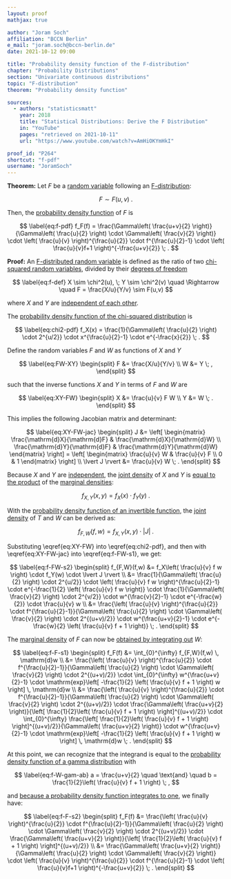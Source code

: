 ```yaml
---
layout: proof
mathjax: true

author: "Joram Soch"
affiliation: "BCCN Berlin"
e_mail: "joram.soch@bccn-berlin.de"
date: 2021-10-12 09:00

title: "Probability density function of the F-distribution"
chapter: "Probability Distributions"
section: "Univariate continuous distributions"
topic: "F-distribution"
theorem: "Probability density function"

sources:
  - authors: "statisticsmatt"
    year: 2018
    title: "Statistical Distributions: Derive the F Distribution"
    in: "YouTube"
    pages: "retrieved on 2021-10-11"
    url: "https://www.youtube.com/watch?v=AmHiOKYmHkI"

proof_id: "P264"
shortcut: "f-pdf"
username: "JoramSoch"
---
```



**Theorem:** Let $F$ be a [random variable](/D/rvar) following an [F-distribution](/D/f):

$$ \label{eq:f}
F \sim F(u,v) \; .
$$

Then, the [probability density function](/D/pdf) of $F$ is

$$ \label{eq:f-pdf}
f_F(f) = \frac{\Gamma\left( \frac{u+v}{2} \right)}{\Gamma\left( \frac{u}{2} \right) \cdot \Gamma\left( \frac{v}{2} \right)} \cdot \left( \frac{u}{v} \right)^{\frac{u}{2}} \cdot f^{\frac{u}{2}-1} \cdot \left( \frac{u}{v}f+1 \right)^{-\frac{u+v}{2}} \; .
$$


**Proof:** An [F-distributed random variable](/D/f) is defined as the ratio of two [chi-squared random variables](/D/chi2), divided by their [degrees of freedom](/D/dof)

$$ \label{eq:f-def}
X \sim \chi^2(u), \; Y \sim \chi^2(v) \quad \Rightarrow \quad F = \frac{X/u}{Y/v} \sim F(u,v)
$$

where $X$ and $Y$ are [independent of each other](/D/ind).

The [probability density function of the chi-squared distribution](/P/chi2-pdf) is

$$ \label{eq:chi2-pdf}
f_X(x) = \frac{1}{\Gamma\left( \frac{u}{2} \right) \cdot 2^{u/2}} \cdot x^{\frac{u}{2}-1} \cdot e^{-\frac{x}{2}} \; .
$$

Define the random variables $F$ and $W$ as functions of $X$ and $Y$

$$ \label{eq:FW-XY}
\begin{split}
F &= \frac{X/u}{Y/v} \\
W &= Y \; ,
\end{split}
$$

such that the inverse functions $X$ and $Y$ in terms of $F$ and $W$ are

$$ \label{eq:XY-FW}
\begin{split}
X &= \frac{u}{v} F W \\
Y &= W \; .
\end{split}
$$

This implies the following Jacobian matrix and determinant:

$$ \label{eq:XY-FW-jac}
\begin{split}
J &= \left[ \begin{matrix}
\frac{\mathrm{d}X}{\mathrm{d}F} & \frac{\mathrm{d}X}{\mathrm{d}W} \\
\frac{\mathrm{d}Y}{\mathrm{d}F} & \frac{\mathrm{d}Y}{\mathrm{d}W}
\end{matrix} \right]
= \left[ \begin{matrix}
\frac{u}{v} W & \frac{u}{v} F \\
0 & 1
\end{matrix} \right] \\
\lvert J \rvert  &= \frac{u}{v} W \; .
\end{split}
$$

Because $X$ and $Y$ are [independent](/D/ind), the [joint density](/D/dist-joint) of $X$ and $Y$ is [equal to the product](/P/prob-ind) of the [marginal densities](/D/dist-marg):

$$ \label{eq:f-XY}
f_{X,Y}(x,y) = f_X(x) \cdot f_Y(y) \; .
$$

With the [probability density function of an invertible function](/P/pdf-invfct), the [joint density](/D/dist-joint) of $T$ and $W$ can be derived as:

$$ \label{eq:f-FW-s1}
f_{F,W}(f,w) = f_{X,Y}(x,y) \cdot \lvert J \rvert \; .
$$

Substituting \eqref{eq:XY-FW} into \eqref{eq:chi2-pdf}, and then with \eqref{eq:XY-FW-jac} into \eqref{eq:f-FW-s1}, we get:

$$ \label{eq:f-FW-s2}
\begin{split}
f_{F,W}(f,w) &= f_X\left( \frac{u}{v} f w \right) \cdot f_Y(w) \cdot \lvert J \rvert \\
&= \frac{1}{\Gamma\left( \frac{u}{2} \right) \cdot 2^{u/2}} \cdot \left( \frac{u}{v} f w \right)^{\frac{u}{2}-1} \cdot e^{-\frac{1}{2} \left( \frac{u}{v} f w \right)} \cdot \frac{1}{\Gamma\left( \frac{v}{2} \right) \cdot 2^{v/2}} \cdot w^{\frac{v}{2}-1} \cdot e^{-\frac{w}{2}} \cdot \frac{u}{v} w \\
&= \frac{\left( \frac{u}{v} \right)^{\frac{u}{2}} \cdot f^{\frac{u}{2}-1}}{\Gamma\left( \frac{u}{2} \right) \cdot \Gamma\left( \frac{v}{2} \right) \cdot 2^{(u+v)/2}} \cdot w^{\frac{u+v}{2}-1} \cdot e^{-\frac{w}{2} \left( \frac{u}{v} f + 1 \right)} \; .
\end{split}
$$

The [marginal density](/D/dist-marg) of $F$ can now be [obtained by integrating out](/D/prob-marg) $W$:

$$ \label{eq:f-F-s1}
\begin{split}
f_F(f) &= \int_{0}^{\infty} f_{F,W}(f,w) \, \mathrm{d}w \\
&= \frac{\left( \frac{u}{v} \right)^{\frac{u}{2}} \cdot f^{\frac{u}{2}-1}}{\Gamma\left( \frac{u}{2} \right) \cdot \Gamma\left( \frac{v}{2} \right) \cdot 2^{(u+v)/2}} \cdot \int_{0}^{\infty} w^{\frac{u+v}{2}-1} \cdot \mathrm{exp}\left[ -\frac{1}{2} \left( \frac{u}{v} f + 1 \right) w \right] \, \mathrm{d}w \\
&= \frac{\left( \frac{u}{v} \right)^{\frac{u}{2}} \cdot f^{\frac{u}{2}-1}}{\Gamma\left( \frac{u}{2} \right) \cdot \Gamma\left( \frac{v}{2} \right) \cdot 2^{(u+v)/2}} \cdot \frac{\Gamma\left( \frac{u+v}{2} \right)}{\left[ \frac{1}{2}\left( \frac{u}{v} f + 1 \right) \right]^{(u+v)/2}} \cdot \int_{0}^{\infty} \frac{\left[ \frac{1}{2}\left( \frac{u}{v} f + 1 \right) \right]^{(u+v)/2}}{\Gamma\left( \frac{u+v}{2} \right)} \cdot w^{\frac{u+v}{2}-1} \cdot \mathrm{exp}\left[ -\frac{1}{2} \left( \frac{u}{v} f + 1 \right) w \right] \, \mathrm{d}w \; .
\end{split}
$$

At this point, we can recognize that the integrand is equal to the [probability density function of a gamma distribution](/P/gam-pdf) with

$$ \label{eq:f-W-gam-ab}
a = \frac{u+v}{2} \quad \text{and} \quad b = \frac{1}{2}\left( \frac{u}{v} f + 1 \right) \; ,
$$

and [because a probability density function integrates to one](/D/pdf), we finally have:

$$ \label{eq:f-F-s2}
\begin{split}
f_F(f) &= \frac{\left( \frac{u}{v} \right)^{\frac{u}{2}} \cdot f^{\frac{u}{2}-1}}{\Gamma\left( \frac{u}{2} \right) \cdot \Gamma\left( \frac{v}{2} \right) \cdot 2^{(u+v)/2}} \cdot \frac{\Gamma\left( \frac{u+v}{2} \right)}{\left[ \frac{1}{2}\left( \frac{u}{v} f + 1 \right) \right]^{(u+v)/2}} \\
&= \frac{\Gamma\left( \frac{u+v}{2} \right)}{\Gamma\left( \frac{u}{2} \right) \cdot \Gamma\left( \frac{v}{2} \right)} \cdot \left( \frac{u}{v} \right)^{\frac{u}{2}} \cdot f^{\frac{u}{2}-1} \cdot \left( \frac{u}{v}f+1 \right)^{-\frac{u+v}{2}} \; .
\end{split}
$$